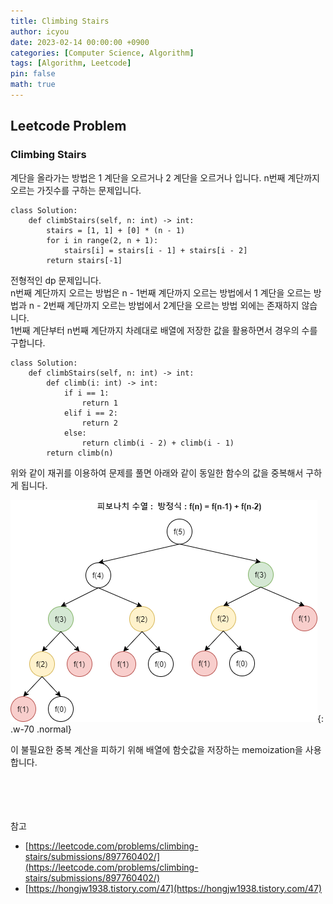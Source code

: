 ```yaml
---
title: Climbing Stairs
author: icyou
date: 2023-02-14 00:00:00 +0900
categories: [Computer Science, Algorithm]
tags: [Algorithm, Leetcode]
pin: false
math: true
---
```


## Leetcode Problem

### Climbing Stairs
계단을 올라가는 방법은 1 계단을 오르거나 2 계단을 오르거나 입니다. n번째 계단까지 오르는 가짓수를 구하는 문제입니다.  

```
class Solution:
    def climbStairs(self, n: int) -> int:
        stairs = [1, 1] + [0] * (n - 1)
        for i in range(2, n + 1):
            stairs[i] = stairs[i - 1] + stairs[i - 2]
        return stairs[-1]
```
전형적인 dp 문제입니다.  
n번째 계단까지 오르는 방법은 n - 1번째 계단까지 오르는 방법에서 1 계단을 오르는 방법과 n - 2번째 계단까지 오르는 방법에서 2계단을 오르는 방법 외에는 존재하지 않습니다.  
1번째 계단부터 n번째 계단까지 차례대로 배열에 저장한 값을 활용하면서 경우의 수를 구합니다.  

```
class Solution:
    def climbStairs(self, n: int) -> int:
        def climb(i: int) -> int:
            if i == 1:
                return 1
            elif i == 2:
                return 2
            else:
                return climb(i - 2) + climb(i - 1)
        return climb(n)
```
위와 같이 재귀를 이용하여 문제를 풀면 아래와 같이 동일한 함수의 값을 중복해서 구하게 됩니다.  

![Desktop View](/assets/img/posts/20230214/dp.png){: .w-70 .normal}  

이 불필요한 중복 계산을 피하기 위해 배열에 함숫값을 저장하는 memoization을 사용합니다.  

<br/><br/><br/><br/>
참고 
- [https://leetcode.com/problems/climbing-stairs/submissions/897760402/](https://leetcode.com/problems/climbing-stairs/submissions/897760402/)
- [https://hongjw1938.tistory.com/47](https://hongjw1938.tistory.com/47)